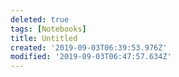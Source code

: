 ```yaml
---
deleted: true
tags: [Notebooks]
title: Untitled
created: '2019-09-03T06:39:53.976Z'
modified: '2019-09-03T06:47:57.634Z'
---
```



